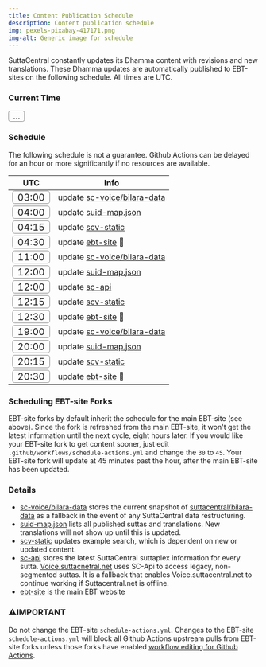 ```yaml
---
title: Content Publication Schedule
description: Content publication schedule
img: pexels-pixabay-417171.png
img-alt: Generic image for schedule
---
```

SuttaCentral constantly updates its Dhamma content
with revisions and new translations.
These Dhamma updates are automatically published to EBT-sites
on the following schedule. All times are UTC.

### Current Time
<span id="page_utc" class="utc-time">...</span>

### Schedule
The following schedule is not a guarantee. 
Github Actions can be delayed for an hour or more significantly 
if no resources are available.

| UTC | Info |
| ---- | ---- |
| <span class="utc-time">03:00</span> | update [sc-voice/bilara-data](https://github.com/sc-voice/bilara-data) |
| <span class="utc-time">04:00</span> | update [suid-map.json](https://github.com/sc-voice/scv-bilara/blob/main/src/auto/suidmap.json) |
| <span class="utc-time">04:15</span> | update [scv-static](https://github.com/sc-voice/scv-static) |
| <span class="utc-time">04:30</span> | update [ebt-site](https://github.com/sc-voice/ebt-site) 🎉 |
| <span class="utc-time">11:00</span> | update [sc-voice/bilara-data](https://github.com/sc-voice/bilara-data) |
| <span class="utc-time">12:00</span> | update [suid-map.json](https://github.com/sc-voice/scv-bilara/blob/main/src/auto/suidmap.json) |
| <span class="utc-time">12:00</span> | update [sc-api](https://github.com/sc-voice/sc-api) |
| <span class="utc-time">12:15</span> | update [scv-static](https://github.com/sc-voice/scv-static) |
| <span class="utc-time">12:30</span> | update [ebt-site](https://github.com/sc-voice/ebt-site) 🎉 |
| <span class="utc-time">19:00</span> | update [sc-voice/bilara-data](https://github.com/sc-voice/bilara-data) |
| <span class="utc-time">20:00</span> | update [suid-map.json](https://github.com/sc-voice/scv-bilara/blob/main/src/auto/suidmap.json) |
| <span class="utc-time">20:15</span> | update [scv-static](https://github.com/sc-voice/scv-static) |
| <span class="utc-time">20:30</span> | update [ebt-site](https://github.com/sc-voice/ebt-site) 🎉 |

### Scheduling EBT-site Forks
EBT-site forks by default inherit the schedule for the main EBT-site (see above).
Since the fork is refreshed from the main EBT-site, it won't get the latest information
until the next cycle, eight hours later.
If you would like your EBT-site fork to get content sooner, 
just edit `.github/workflows/schedule-actions.yml` 
and change the `30` to `45`. 
Your EBT-site fork will update at 45 minutes past the hour, 
after the main EBT-site has been updated.

### Details

* [sc-voice/bilara-data](https://github.com/sc-voice/bilara-data) stores the current snapshot of [suttacentral/bilara-data](https://github/suttacentral/bilara-data) as a fallback in the event of any SuttaCentral data restructuring.
* [suid-map.json](https://github.com/sc-voice/scv-bilara/blob/main/src/auto/suidmap.json) lists all published suttas and translations. New translations will not show up until this is updated.
* [scv-static](https://github.com/sc-voice/scv-static) updates example search, which is dependent on new or updated content.
* [sc-api](https://github.com/sc-voice/sc-api) stores the latest SuttaCentral suttaplex information for every sutta. [Voice.suttacnetral.net](https://voice.suttacentral.net) uses SC-Api to access legacy, non-segmented suttas. It is a fallback that enables Voice.suttacentral.net to continue working if Suttacentral.net is offline.
* [ebt-site](https://github.com/sc-voice/ebt-site) is the main EBT website

### ⚠️IMPORTANT
Do not change the EBT-site `schedule-actions.yml`.
Changes to the EBT-site `schedule-actions.yml` will
block all Github Actions upstream pulls from EBT-site forks
unless those forks have enabled
[workflow editing for Github Actions](https://github.community/t/refusing-to-allow-an-integration-to-create-or-update/16326/9).

<script>
  var updateTime = ()=>{
    let page_utc = document && document.getElementById('page_utc');
    if (page_utc) {
      let date = new Date();
      let utc = `${date.toISOString().substring(11,16)} UTC`;
      page_utc.innerHTML = utc;
    }
  }
  setTimeout(updateTime, 1000);
  setInterval(updateTime, 20000);
</script>
<style>
.utc-time {
  font: Arial Black, Arial;
  font-size: larger;
  border: 1pt solid #888;
  border-radius: 0.25em;
  padding-left: 0.5em;
  padding-right: 0.5em;
}
</style>

